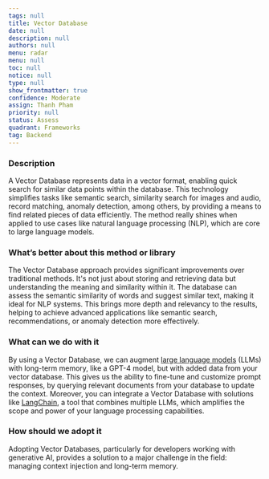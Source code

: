 ```yaml
---
tags: null
title: Vector Database
date: null
description: null
authors: null
menu: radar
menu: null
toc: null
notice: null
type: null
show_frontmatter: true
confidence: Moderate
assign: Thanh Pham
priority: null
status: Assess
quadrant: Frameworks
tag: Backend
---
```


<!-- table_of_contents 707fb13c-20ae-46a1-930f-7c38abe35c70 -->

### Description

A Vector Database represents data in a vector format, enabling quick search for similar data points within the database. This technology simplifies tasks like semantic search, similarity search for images and audio, record matching, anomaly detection, among others, by providing a means to find related pieces of data efficiently. The method really shines when applied to use cases like natural language processing (NLP), which are core to large language models.

### What’s better about this method or library

The Vector Database approach provides significant improvements over traditional methods. It's not just about storing and retrieving data but understanding the meaning and similarity within it. The database can assess the semantic similarity of words and suggest similar text, making it ideal for NLP systems. This brings more depth and relevancy to the results, helping to achieve advanced applications like semantic search, recommendations, or anomaly detection more effectively.

### What can we do with it

By using a Vector Database, we can augment [large language models](https://radar.d.foundation/Large-language-model-LLM-60d7f1372aef4e60ae12894bdbafa473) (LLMs) with long-term memory, like a GPT-4 model, but with added data from your vector database. This gives us the ability to fine-tune and customize prompt responses, by querying relevant documents from your database to update the context. Moreover, you can integrate a Vector Database with solutions like [LangChain](https://radar.d.foundation/LangChain-181262b7994c4b108ecf559411dc988e), a tool that combines multiple LLMs, which amplifies the scope and power of your language processing capabilities.

### How should we adopt it

Adopting Vector Databases, particularly for developers working with generative AI, provides a solution to a major challenge in the field: managing context injection and long-term memory.

<!-- child_database 309eeebb-5c57-48cb-a1a5-7c5291401e9f -->
